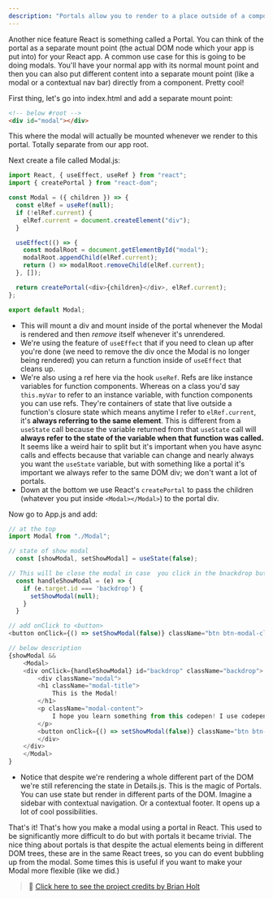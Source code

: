 ```yaml
---
description: "Portals allow you to render to a place outside of a component from within a component. Think of a contextual nav bar or side nav."
---
```


Another nice feature React is something called a Portal. You can think of the portal as a separate mount point (the actual DOM node which your app is put into) for your React app. A common use case for this is going to be doing modals. You'll have your normal app with its normal mount point and then you can also put different content into a separate mount point (like a modal or a contextual nav bar) directly from a component. Pretty cool!

First thing, let's go into index.html and add a separate mount point:

```html
<!-- below #root -->
<div id="modal"></div>
```

This where the modal will actually be mounted whenever we render to this portal. Totally separate from our app root.

Next create a file called Modal.js:

```javascript
import React, { useEffect, useRef } from "react";
import { createPortal } from "react-dom";

const Modal = ({ children }) => {
  const elRef = useRef(null);
  if (!elRef.current) {
    elRef.current = document.createElement("div");
  }

  useEffect(() => {
    const modalRoot = document.getElementById("modal");
    modalRoot.appendChild(elRef.current);
    return () => modalRoot.removeChild(elRef.current);
  }, []);

  return createPortal(<div>{children}</div>, elRef.current);
};

export default Modal;
```

- This will mount a div and mount inside of the portal whenever the Modal is rendered and then _remove_ itself whenever it's unrendered.
- We're using the feature of `useEffect` that if you need to clean up after you're done (we need to remove the div once the Modal is no longer being rendered) you can return a function inside of `useEffect` that cleans up.
- We're also using a ref here via the hook `useRef`. Refs are like instance variables for function components. Whereas on a class you'd say `this.myVar` to refer to an instance variable, with function components you can use refs. They're containers of state that live outside a function's closure state which means anytime I refer to `elRef.current`, it's **always referring to the same element**. This is different from a `useState` call because the variable returned from that `useState` call will **always refer to the state of the variable when that function was called.** It seems like a weird hair to split but it's important when you have async calls and effects because that variable can change and nearly always you want the `useState` variable, but with something like a portal it's important we always refer to the same DOM div; we don't want a lot of portals. 
- Down at the bottom we use React's `createPortal` to pass the children (whatever you put inside `<Modal></Modal>`) to the portal div.

Now go to App.js and add:

```javascript
// at the top
import Modal from "./Modal";

// state of show modal
  const [showModal, setShowModal] = useState(false);

// This will be close the modal in case  you click in the bnackdrop but not onm the modal itself
  const handleShowModal = (e) => {
    if (e.target.id === 'backdrop') {
      setShowModal(null);
    }
  }

// add onClick to <button>
<button onClick={() => setShowModal(false)} className="btn btn-modal-close">Close Me!</button>

// below description
{showModal &&
    <Modal>
    <div onClick={handleShowModal} id="backdrop" className="backdrop">
        <div className="modal">
        <h1 className="modal-title">
            This is the Modal!
        </h1>
        <p className="modal-content">
            I hope you learn something from this codepen! I use codepen as a learning and studying tool, and I want to give back a little bit with the more I learn! I also try and keep it simple with using plain HTML/CSS/Javascript
        </p>
        <button onClick={() => setShowModal(false)} className="btn btn-modal-close">Close Me!</button>
        </div>
    </div>
    </Modal>  
}
```

- Notice that despite we're rendering a whole different part of the DOM we're still referencing the state in Details.js. This is the magic of Portals. You can use state but render in different parts of the DOM. Imagine a sidebar with contextual navigation. Or a contextual footer. It opens up a lot of cool possibilities.

That's it! That's how you make a modal using a portal in React. This used to be significantly more difficult to do but with portals it became trivial. The nice thing about portals is that despite the actual elements being in different DOM trees, these are in the same React trees, so you can do event bubbling up from the modal. Some times this is useful if you want to make your Modal more flexible (like we did.)

> 🏁 [Click here to see the project  credits by Brian Holt][step]

[portal]: https://reactjs.org/docs/portals.html
[step]: https://github.com/btholt/citr-v7-project/tree/master/12-portals-and-refs